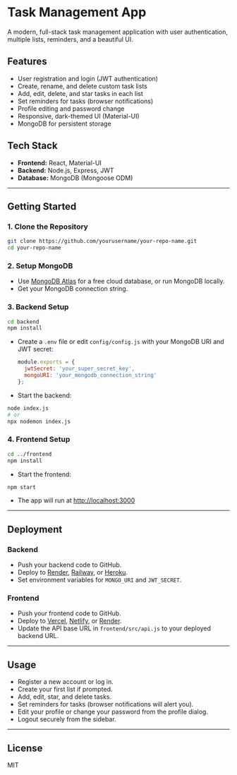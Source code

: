 # Task Management App

A modern, full-stack task management application with user authentication, multiple lists, reminders, and a beautiful UI.

## Features
- User registration and login (JWT authentication)
- Create, rename, and delete custom task lists
- Add, edit, delete, and star tasks in each list
- Set reminders for tasks (browser notifications)
- Profile editing and password change
- Responsive, dark-themed UI (Material-UI)
- MongoDB for persistent storage

## Tech Stack
- **Frontend:** React, Material-UI
- **Backend:** Node.js, Express, JWT
- **Database:** MongoDB (Mongoose ODM)

---

## Getting Started

### 1. Clone the Repository
```sh
git clone https://github.com/yourusername/your-repo-name.git
cd your-repo-name
```

### 2. Setup MongoDB
- Use [MongoDB Atlas](https://www.mongodb.com/atlas) for a free cloud database, or run MongoDB locally.
- Get your MongoDB connection string.

### 3. Backend Setup
```sh
cd backend
npm install
```
- Create a `.env` file or edit `config/config.js` with your MongoDB URI and JWT secret:
  ```js
  module.exports = {
    jwtSecret: 'your_super_secret_key',
    mongoURI: 'your_mongodb_connection_string'
  };
  ```
- Start the backend:
```sh
node index.js
# or
npx nodemon index.js
```

### 4. Frontend Setup
```sh
cd ../frontend
npm install
```
- Start the frontend:
```sh
npm start
```
- The app will run at [http://localhost:3000](http://localhost:3000)

---

## Deployment

### Backend
- Push your backend code to GitHub.
- Deploy to [Render](https://render.com/), [Railway](https://railway.app/), or [Heroku](https://heroku.com/).
- Set environment variables for `MONGO_URI` and `JWT_SECRET`.

### Frontend
- Push your frontend code to GitHub.
- Deploy to [Vercel](https://vercel.com/), [Netlify](https://www.netlify.com/), or [Render](https://render.com/).
- Update the API base URL in `frontend/src/api.js` to your deployed backend URL.

---

## Usage
- Register a new account or log in.
- Create your first list if prompted.
- Add, edit, star, and delete tasks.
- Set reminders for tasks (browser notifications will alert you).
- Edit your profile or change your password from the profile dialog.
- Logout securely from the sidebar.

---

## License
MIT 